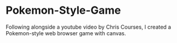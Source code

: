 # Pokemon-Style-Game

Following alongside a youtube video by Chris Courses, I created a Pokemon-style web browser game with canvas.
